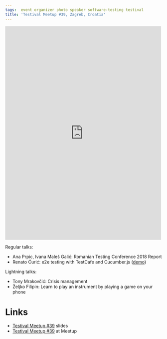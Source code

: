 ```yaml
---
tags:  event organizer photo speaker software-testing testival
title: 'Testival Meetup #39, Zagreb, Croatia'
---
```

<iframe src="https://www.facebook.com/plugins/post.php?href=https%3A%2F%2Fwww.facebook.com%2Fmedia%2Fset%2F%3Fset%3Da.10156440326342290%26type%3D1%26l%3D500dc0e8fe&width=500&show_text=true&height=684&appId" width="500" height="684" style="border:none;overflow:hidden" scrolling="no" frameborder="0" allowTransparency="true" allow="encrypted-media"></iframe>

Regular talks:

- Ana Prpic, Ivana Maleš Galić: Romanian Testing Conference 2018 Report
- Renato Ćurić: e2e testing with TestCafe and Cucumber.js ([demo](https://github.com/comsysto/testcafecucumberdemo))

Lightning talks:

- Tony Mrakovčić: Crisis management
- Željko Filipin: Learn to play an instrument by playing a game on your phone

# Links

- [Testival Meetup #39](https://github.com/zeljkofilipin/testival/tree/master/files/39) slides
- [Testival Meetup #39](https://www.meetup.com/testival/events/251062041/) at Meetup
